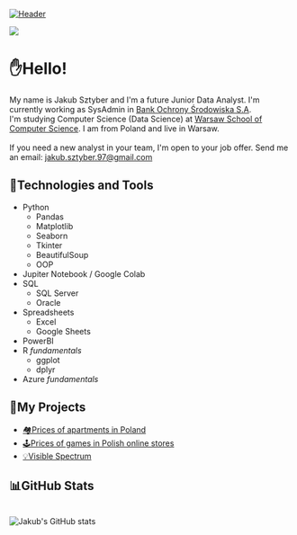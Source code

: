 [![Header](https://user-images.githubusercontent.com/54943867/167251232-e5d000d4-df07-4dbd-926b-9d2a4c062268.png)](https://www.linkedin.com/in/jakubsztyber/)

![](https://komarev.com/ghpvc/?username=sztyberj&color=90B1D6&style=flat)

# ✋Hello!
My name is Jakub Sztyber and I'm a future Junior Data Analyst. I'm currently working as SysAdmin in [Bank Ochrony Środowiska S.A](https://www.bosbank.pl/klient-indywidualny).
</br>I'm studying Computer Science (Data Science) at [Warsaw School of Computer Science](https://wscs.eu/).
I am from Poland and live in Warsaw.
</br></br>
 If you need a new analyst in your team, I'm open to your job offer. Send me an email: jakub.sztyber.97@gmail.com

## 🧰Technologies and Tools

- Python
  - Pandas
  - Matplotlib
  - Seaborn
  - Tkinter
  - BeautifulSoup
  - OOP
- Jupiter Notebook / Google Colab
- SQL
  - SQL Server
  - Oracle
- Spreadsheets
  - Excel
  - Google Sheets
- PowerBI
- R _fundamentals_
  - ggplot
  - dplyr
 - Azure _fundamentals_

## 🎯My Projects

- [🏘️Prices of apartments in Poland](https://github.com/sztyberj/ApartmentsPricesInPoland)
- [🕹️Prices of games in Polish online stores](https://github.com/sztyberj/GamesInPolishOnlineShops)
- [💡Visible Spectrum](https://github.com/sztyberj/VisibleSpectrum-DataVisualization)

## 📊GitHub Stats
</br>![Jakub's GitHub stats](https://github-readme-stats.vercel.app/api?username=sztyberj&show_icons=true&theme=tokyonight)
